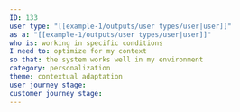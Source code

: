 ```yaml
---
ID: 133
user type: "[[example-1/outputs/user types/user|user]]"
as a: "[[example-1/outputs/user types/user|user]]"
who is: working in specific conditions
I need to: optimize for my context
so that: the system works well in my environment
category: personalization
theme: contextual adaptation
user journey stage:
customer journey stage:
---
```

